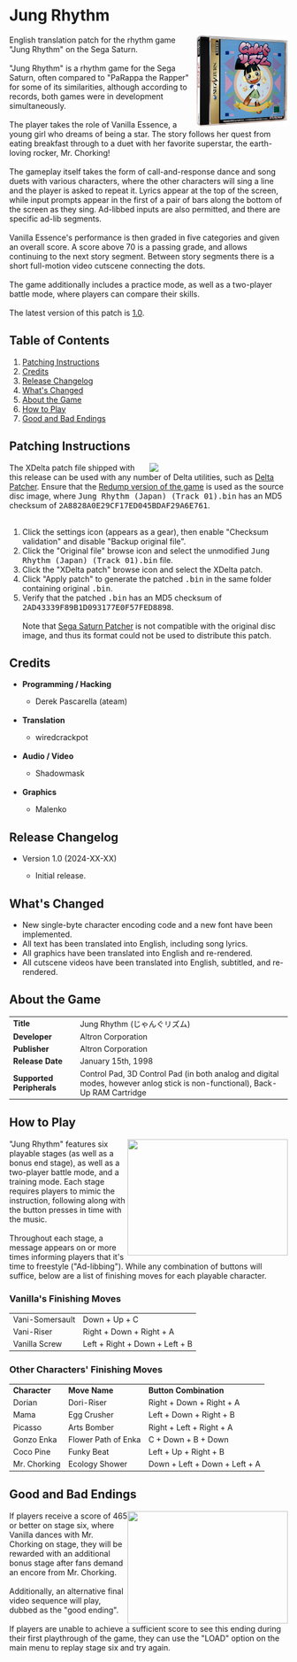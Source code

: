 <h1>Jung Rhythm</h1>
<img width="165" height="165" align="right" src="https://github.com/DerekPascarella/JungRhythm-EnglishPatchSaturn/blob/main/images/cover.png?raw=true">English translation patch for the rhythm game "Jung Rhythm" on the Sega Saturn.
<br><br>
"Jung Rhythm" is a rhythm game for the Sega Saturn, often compared to "PaRappa the Rapper" for some of its similarities, although according to records, both games were in development simultaneously.
<br><br>
The player takes the role of Vanilla Essence, a young girl who dreams of being a star. The story follows her quest from eating breakfast through to a duet with her favorite superstar, the earth-loving rocker, Mr. Chorking!
<br><br>
The gameplay itself takes the form of call-and-response dance and song duets with various characters, where the other characters will sing a line and the player is asked to repeat it. Lyrics appear at the top of the screen, while input prompts appear in the first of a pair of bars along the bottom of the screen as they sing. Ad-libbed inputs are also permitted, and there are specific ad-lib segments.
<br><br>
Vanilla Essence's performance is then graded in five categories and given an overall score. A score above 70 is a passing grade, and allows continuing to the next story segment. Between story segments there is a short full-motion video cutscene connecting the dots.
<br><br>
The game additionally includes a practice mode, as well as a two-player battle mode, where players can compare their skills.
<br><br>
The latest version of this patch is <a href="xxxxx">1.0</a>.

<h2>Table of Contents</h2>

1. [Patching Instructions](#patching-instructions)
2. [Credits](#credits)
3. [Release Changelog](#release-changelog)
4. [What's Changed](#whats-changed)
5. [About the Game](#about-the-game)
8. [How to Play](#how-to-play)
9. [Good and Bad Endings](#good-and-bad-endings)

<h2>Patching Instructions</h2>
<img align="right" width="250" src="https://i.imgur.com/r4b04e7.png">The XDelta patch file shipped with this release can be used with any number of Delta utilities, such as <a href="https://www.romhacking.net/utilities/704/">Delta Patcher</a>. Ensure that the <a href="http://redump.org/disc/26548/">Redump version of the game</a> is used as the source disc image, where <tt>Jung Rhythm (Japan) (Track 01).bin</tt> has an MD5 checksum of <tt>2A8828A0E29CF17ED045BDAF29A6E761</tt>.
<br><br>
<ol type="1">
<li>Click the settings icon (appears as a gear), then enable "Checksum validation" and disable "Backup original file".</li>
<li>Click the "Original file" browse icon and select the unmodified <tt>Jung Rhythm (Japan) (Track 01).bin</tt> file.</li>
<li>Click the "XDelta patch" browse icon and select the XDelta patch.</li>
<li>Click "Apply patch" to generate the patched <tt>.bin</tt> in the same folder containing original <tt>.bin</tt>.</li>
<li>Verify that the patched <tt>.bin</tt> has an MD5 checksum of <tt>2AD43339F89B1D093177E0F57FED8898</tt>.</li>
<br>
Note that <a href="https://segaxtreme.net/resources/sega-saturn-patcher.73/">Sega Saturn Patcher</a> is not compatible with the original disc image, and thus its format could not be used to distribute this patch.
</ol>

<h2>Credits</h2>
<ul>
  <li>
    <b>Programming / Hacking</b>
  </li>
  <ul>
    <li>Derek Pascarella (ateam)</li>
  </ul>
  <br>
  <li>
    <b>Translation</b>
  </li>
  <ul>
    <li>wiredcrackpot</li>
  </ul>
  <br>
  <li>
    <b>Audio / Video</b>
  </li>
  <ul>
    <li>Shadowmask</li>
  </ul>
  <br>
  <li>
    <b>Graphics</b>
  </li>
  <ul>
    <li>Malenko</li>
  </ul>
</ul>

<h2>Release Changelog</h2>
<ul>
 <li>Version 1.0 (2024-XX-XX)</li>
 <ul>
  <li>Initial release.</li>
 </ul>
</ul>

<h2>What's Changed</h2>
<ul>
 <li>New single-byte character encoding code and a new font have been implemented.</li>
 <li>All text has been translated into English, including song lyrics.</li>
 <li>All graphics have been translated into English and re-rendered.</li>
 <li>All cutscene videos have been translated into English, subtitled, and re-rendered.</li>
</ul>

<h2>About the Game</h2>
<table>
<tr>
<td><b>Title</b></td>
<td>Jung Rhythm (じゃんぐリズム)</td>
</tr>
<td><b>Developer</b></td>
<td>Altron Corporation</td>
</tr>
<tr>
<td><b>Publisher</b></td>
<td>Altron Corporation</td>
</tr>
<tr>
<td><b>Release Date</b></td>
<td>January 15th, 1998</td>
</tr>
<tr>
<td><b>Supported Peripherals</b></td>
<td>Control Pad, 3D Control Pad (in both analog and digital modes, however anlog stick is non-functional), Back-Up RAM Cartridge</td>
</tr>
</tr>
</table>

<h2>How to Play</h2>
<img align="right" src="https://github.com/DerekPascarella/JungRhythm-EnglishPatchSaturn/blob/main/images/screenshot_1.png?raw=true" width="290" height="210">"Jung Rhythm" features six playable stages (as well as a bonus end stage), as well as a two-player battle mode, and a training mode. Each stage requires players to mimic the instruction, following along with the button presses in time with the music.
<br><br>
Throughout each stage, a message appears on or more times informing players that it's time to freestyle ("Ad-libbing"). While any combination of buttons will suffice, below are a list of finishing moves for each playable character.
<br>
<h3>Vanilla's Finishing Moves</h3>
<table>
  <tr>
    <td>Vani-Somersault</td>
    <td>Down + Up + C</td>
  </tr>
  <tr>
    <td>Vani-Riser</td>
    <td>Right + Down + Right + A</td>
  </tr>
  <tr>
    <td>Vanilla Screw</td>
    <td>Left + Right + Down + Left + B</td>
  </tr>
</table>
<h3>Other Characters' Finishing Moves</h3>
<table>
  <tr>
    <td><b>Character</b></td>
    <td><b>Move Name</b></td>
    <td><b>Button Combination</b></td>
  </tr>
  <tr>
    <td>Dorian</td>
    <td>Dori-Riser</td>
    <td>Right + Down + Right + A</td>
  </tr>
  <tr>
    <td>Mama</td>
    <td>Egg Crusher</td>
    <td>Left + Down + Right + B</td>
  </tr>
  <tr>
    <td>Picasso</td>
    <td>Arts Bomber</td>
    <td>Right + Left + Right + A</td>
  </tr>
  <tr>
    <td>Gonzo Enka</td>
    <td>Flower Path of Enka</td>
    <td>C + Down + B + Down</td>
  </tr>
  <tr>
    <td>Coco Pine</td>
    <td>Funky Beat</td>
    <td>Left + Up + Right + B</td>
  </tr>
  <tr>
    <td>Mr. Chorking</td>
    <td>Ecology Shower</td>
    <td>Down + Left + Down + Left + A</td>
  </tr>
</table>


<h2>Good and Bad Endings</h2>
<img align="right" src="https://github.com/DerekPascarella/JungRhythm-EnglishPatchSaturn/blob/main/images/screenshot_2.png?raw=true" width="290" height="203">If players receive a score of 465 or better on stage six, where Vanilla dances with Mr. Chorking on stage, they will be rewarded with an additional bonus stage after fans demand an encore from Mr. Chorking.
<br><br>
Additionally, an alternative final video sequence will play, dubbed as the "good ending".
<br><br>
If players are unable to achieve a sufficient score to see this ending during their first playthrough of the game, they can use the "LOAD" option on the main menu to replay stage six and try again.
